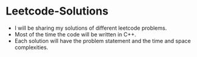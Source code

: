 # Leetcode-Solutions
<ul>
<li>I will be sharing my solutions of different leetcode problems. </li>
<li>Most of the time the code will be written in C++.</li>
<li>Each solution will have the problem statement and the time and space complexities.</li>
</ul>
